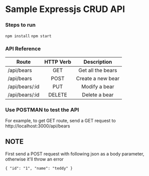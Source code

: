 # Sample Expressjs CRUD API

### Steps to run

`npm install`
`npm start`

### API Reference
|Route         | HTTP Verb   |Description         |
|--------------|:-----------:|:------------------:|
|/api/bears    |GET          |Get all the bears   |
|/api/bears    |POST         |Create a new bear   |
|/api/bears/:id|PUT          |Modify a bear       |
|/api/bears/:id|DELETE       |Delete a bear       |

### Use POSTMAN to test the API

For example, to get GET route, send a GET request to http://localhost:3000/api/bears

## NOTE

First send a POST request with following json as a body parameter, otherwise it'll throw an error

  `{
      "id": "1",
      "name": "teddy"
    }`
